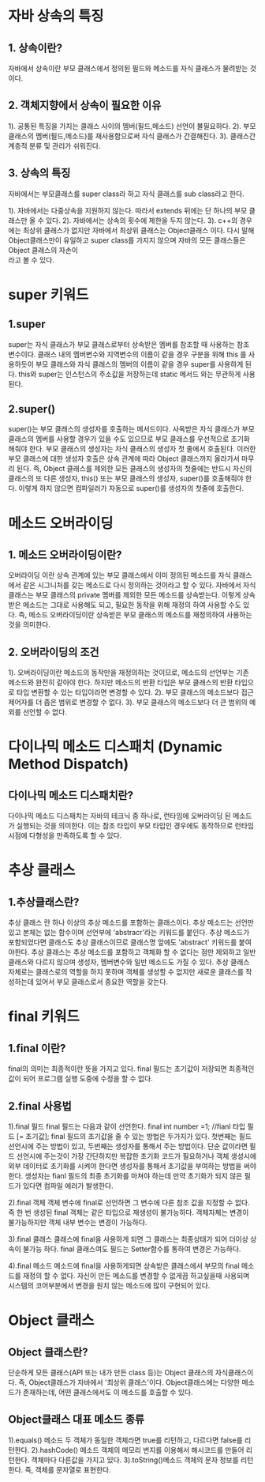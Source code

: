 # 자바 상속의 특징
## 1. 상속이란?
자바에서 상속이란 부모 클래스에서 정의된 필드와 메소드를 자식 클래스가 물려받는 것이다.

## 2. 객체지향에서 상속이 필요한 이유
1). 공통된 특징을 가지는 클래스 사이의 멤버(필드,메소드) 선언이 불필요하다.
2). 부모 클래스의 멤버(필드,메소드)를 재사용함으로써 자식 클래스가 간결해진다.
3). 클래스간 계층적 분류 및 관리가 쉬워진다.

## 3. 상속의 특징
자바에서는 부모클래스를 super class라 하고 자식 클래스를 sub class라고 한다.

1). 자바에서는 다중상속을 지원하지 않는다. 따라서 extends 뒤에는 단 하나의 부모 클래스만 올 수 있다.
2). 자바에서는 상속의 횟수에 제한을 두지 않는다.
3). c++의 경우에는 최상위 클래스가 없지만 자바에서 최상위 클래스는 Object클래스 이다. 다시 말해
    Object클래스만이 유일하고 super class를 가지지 않으며 자바의 모든 클래스들은 Object 클래스의 자손이   
    라고 볼 수 있다.

# super 키워드
## 1.super
super는 자식 클래스가 부모 클래스로부터 상속받은 멤버를 참조할 때 사용하는 참조 변수이다.
클래스 내의 멤버변수와 지역변수의 이름이 같을 경우 구분을 위해 this 를 사용하듯이 부모 클래스와
자식 클래스의 멤버의 이름이 같을 경우 super를 사용하게 된다. this와 super는 인스턴스의 주소값을 저장하는데
static 메서드 와는 무관하게 사용된다.

## 2.super()
super()는 부모 클래스의 생성자를 호출하는 메서드이다. 사옥받은 자식 클래스가 부모 클래스의 멤버를
사용할 경우가 있을 수도 있으므로 부모 클래스를 우선적으로 초기화 해줘야 한다. 부모 클래스의 생성자는 자식 클래스의
생성자 첫 줄에서 호출된다. 이러한 부모 클래스에 대한 생성자 호출은 상속 관계에 따라 Object 클래스까지
올라가서 마무리 된다.
즉, Object 클래스를 제외한 모든 클래스의 생성자의 첫줄에는 반드시 자신의 클래스의 또 다른 생성자,
this() 또는 부모 클래스의 생성자, super()를 호출해줘야 한다. 이렇게 하지 않으면 컴파일러가 자동으로
super()를 생성자의 첫줄에 호출한다.

# 메소드 오버라이딩
## 1. 메소드 오버라이딩이란?
오버라이딩 이란 상속 관계에 있는 부모 클래스에서 이미 정의된 메소드를 
자식 클래스에서 같은 시그니처를 갖는 메소드로 다시 정의하는 것이라고 할 수 있다.
자바에서 자식 클래스는 부모 클래스의 private 멤버를 제외한 모든 메소드를 상속받는다.
이렇게 상속받은 메소드는 그대로 사용해도 되고, 필요한 동작을 위해 재정의 하여 사용할 수도 있다.
즉, 메소드 오버라이딩이란 상속받은 부모 클래스의 메소드를 재정의하여 사용하는 것을 의미한다.

## 2. 오버라이딩의 조건
1). 오버라이딩이란 메소드의 동작만을 재정의하는 것이므로, 메소드의 선언부는 기존 메소드와
    완전히 같아야 한다. 하지만 메소드의 반환 타입은 부모 클래스의 반환 타입으로 타입 변환할 수 있는
    타입이라면 변경할 수 있다.
2). 부모 클래스의 메소드보다 접근 제어자를 더 좁은 범위로 변경할 수 없다.
3). 부모 클래스의 메소드보다 더 큰 범위의 예외를 선언할 수 없다.    

# 다이나믹 메소드 디스패치 (Dynamic Method Dispatch)
## 다이나믹 메소드 디스패치란?
다이나믹 메소드 디스패치는 자바의 테크닉 중 하나로, 런타임에 오버라이딩 된 메소드가
실행되는 것을 의미한다.
이는 참조 타입이 부모 타입인 경우에도 동작하므로 런타임 시점에 다형성을 만족하도록 할 수 있다.

# 추상 클래스
## 1.추상클래스란?
추상 클래스 란 하나 이상의 추상 메소드를 포함하는 클래스이다.
추상 메소드는 선언만 있고 본체는 없는 함수이며 선언부에 'abstracr'라는 키워드를 붙인다.
추상 메소드가 포함되었다면 클래스도 추상 클래스이므로 클래스명 앞에도 'abstract' 키워드를 붙여야한다.
추상 클래스는 추상 메소드를 포함하고 객체화 할 수 없다는 점만 제외하고 일반 클래스와
다르지 않으며 생성자, 멤버변수와 일반 메소드도 가질 수 있다. 추상 클래스 자체로는 클래스로의 역할을 하지 못하며
객체를 생성할 수 없지만 새로운 클래스를 작성하는데 있어서 부모 클래스로서 중요한 역할을 갖는다.


# final 키워드
## 1.final 이란?
final의 의미는 최종적이란 뜻을 가지고 있다. final 필드는 초기값이 저장되면 최종적인 값이 되어
프로그램 실행 도중에 수정을 할 수 없다.

## 2.final 사용법
1).final 필드
   final 필드는 다음과 같이 선언한다.
   final int number =1; //fianl 타입 필드 [= 초기값];
   final 필드의 초기값을 줄 수 있는 방법은 두가지가 있다.
   첫번째는 필드 선언시에 주는 방법이 있고, 두번째는 생성자를 통해서 주는 방법이다.
   단순 값이라면 필드 선언시에 주는것이 가장 간단하지만 복잡한 초기화 코드가 필요하거나
   객체 생성시에 외부 데이터로 초기화를 시켜야 한다면 생성자를 통해서 초기값을 부여하는 방법을
   써야한다.
   생성자는 fianl 필드의 최종 초기화를 마쳐야 하는데 만약 초기화가 되지 않은 필드가 있다면 컴파일
   에러가 발생한다.

 2).final 객체
   객체 변수에 final로 선언하면 그 변수에 다른 참조 값을 지정할 수 없다. 즉 한 번
   생성된 final 객체는 같은 타입으로 재생성이 불가능하다.
   객체자체는 변경이 불가능하지만 객체 내부 변수는 변경이 가능하다.
   
 3).final 클래스
   클래스에 final을 사용하게 되면 그 클래스는 최종상태가 되어 더이상 상속이 불가능 하다.
   final 클래스여도 필드는 Setter함수를 통하여 변경은 가능하다.
   
 4).final 메소드
   메소드에 final을 사용하게되면 상속받은 클래스에서 부모의 final 메소드를 재정의 할 수 없다.
   자신이 만든 메소드를 변경할 수 없게끔 하고싶을때 사용되며 시스템의 코어부분에서 변경을 원치 않는
   메소드에 많이 구현되어 있다.

# Object 클래스
## Object 클래스란?
단순하게 모든 클래스(API 또는 내가 만든 class 등)는 Object 클래스의 자식클래스이다.
즉, Object클래스가 자바에서 '최상위 클래스'이다.
Object클래스에는 다양한 메소드가 존재하는데, 어떤 클래스에서도 이 메소드를 호출할 수 있다.

## Object클래스 대표 메소드 종류
1).equals() 메소드
   두 객체가 동일한 객체라면 true를 리턴하고, 다르다면 false를 리턴한다.
2).hashCode() 메소드
   객체의 메모리 번지를 이용해서 해시코드를 만들어 리턴한다.
   객체마다 다른값을 가지고 있다.
3).toString()메소드
   객체의 문자 정보를 리턴한다. 즉, 객체를 문자열로 표현한다.

